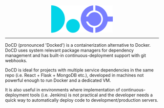 <p align="center">
  <img src='./docs/media/DoCD-logo.png?raw=true' width='40%'>
</p>

---

DoCD (pronounced 'Docked') is a containerization alternative to Docker. DoCD uses system relevant package managers for dependency management and has built-in continuous-deployment support with git webhooks.

DoCD is ideal for projects with multiple service dependencies in the same repo
(i.e. React + Flask + MongoDB etc.), developed in machines not powerful enough
to run Docker and a dedicated VM.

It is also useful in environments where implementation of continuous-deployment tools (i.e. Jenkins) is not practical and the developer needs a quick
way to automatically deploy code to development/production servers.
